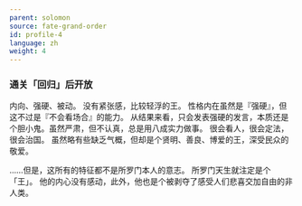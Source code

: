 ```yaml
---
parent: solomon
source: fate-grand-order
id: profile-4
language: zh
weight: 4
---
```


### 通关「回归」后开放

内向、强硬、被动。
没有紧张感，比较轻浮的王。
性格内在虽然是『强硬』，但这不过是『不会看场合』的能力。
从结果来看，只会发表强硬的发言，本质还是个胆小鬼。虽然严肃，但不认真，总是用八成实力做事。
很会看人，很会定法，很会治国。
虽然略有些缺乏气概，但却是个贤明、善良、博爱的王，深受民众的敬爱。

……但是，这所有的特征都不是所罗门本人的意志。
所罗门天生就注定是个「王」。
他的内心没有感动，此外，他也是个被剥夺了感受人们悲喜交加自由的非人类。
